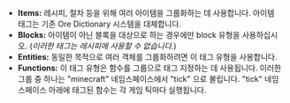 * **Items:** 레시피, 절차 등을 위해 여러 아이템을 그룹화하는 데 사용합니다. 아이템 태그는 기존 Ore Dictionary 시스템을 대체합니다.
* **Blocks:** 아이템이 아닌 블록을 대상으로 하는 경우에만 block 유형을 사용하십시오. (_이러한 태그는 레시피에 사용할 수 없습니다._)
* **Entities:** 동일한 목적으로 여러 객체를 그룹화하려면 이 태그 유형을 사용합니다.
* **Functions:** 이 태그 유형은 함수를 그룹으로 태그 지정하는 데 사용됩니다. 이러한 그룹 중 하나는 "minecraft" 네임스페이스에서 "tick" 으로 불립니다. "tick" 네임스페이스 아래에 태그된 함수는 각 게임 틱마다 실행됩니다.